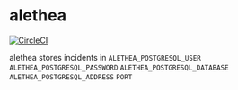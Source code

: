 # alethea

[![CircleCI](https://circleci.com/gh/q231950/alethea.svg?style=svg)](https://circleci.com/gh/q231950/alethea)

alethea stores incidents in 
`ALETHEA_POSTGRESQL_USER`
`ALETHEA_POSTGRESQL_PASSWORD`
`ALETHEA_POSTGRESQL_DATABASE`
`ALETHEA_POSTGRESQL_ADDRESS`
`PORT`
